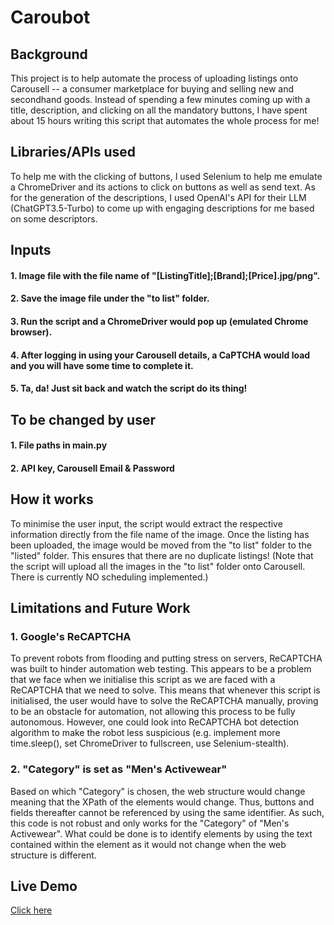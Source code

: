 # Caroubot

## Background
This project is to help automate the process of uploading listings onto Carousell -- a consumer marketplace for buying and selling new and secondhand goods.
Instead of spending a few minutes coming up with a title, description, and clicking on all the mandatory buttons, I have spent about 15 hours writing this script that automates the whole process for me!

## Libraries/APIs used
To help me with the clicking of buttons, I used Selenium to help me emulate a ChromeDriver and its actions to click on buttons as well as send text.
As for the generation of the descriptions, I used OpenAI's API for their LLM (ChatGPT3.5-Turbo) to come up with engaging descriptions for me based on some descriptors.

## Inputs
#### 1. Image file with the file name of "[ListingTitle];[Brand];[Price].jpg/png".
#### 2. Save the image file under the "to list" folder.
#### 3. Run the script and a ChromeDriver would pop up (emulated Chrome browser).
#### 4. After logging in using your Carousell details, a CaPTCHA would load and you will have some time to complete it.
#### 5. Ta, da! Just sit back and watch the script do its thing!

## To be changed by user
#### 1. File paths in main.py
#### 2. API key, Carousell Email & Password

## How it works
To minimise the user input, the script would extract the respective information directly from the file name of the image.
Once the listing has been uploaded, the image would be moved from the "to list" folder to the "listed" folder. This ensures that there are no duplicate listings! (Note that the script will upload all the images in the "to list" folder onto Carousell. There is currently NO scheduling implemented.)

## Limitations and Future Work
### 1. Google's ReCAPTCHA
To prevent robots from flooding and putting stress on servers, ReCAPTCHA was built to hinder automation web testing. This appears to be a problem that we face when we initialise this script as we are faced with a ReCAPTCHA that we need to solve. This means that whenever this script is initialised, the user would have to solve the ReCAPTCHA manually, proving to be an obstacle for automation, not allowing this process to be fully autonomous. However, one could look into ReCAPTCHA bot detection algorithm to make the robot less suspicious (e.g. implement more time.sleep(), set ChromeDriver to fullscreen, use Selenium-stealth).
### 2. "Category" is set as "Men's Activewear"
Based on which "Category" is chosen, the web structure would change meaning that the XPath of the elements would change. Thus, buttons and fields thereafter cannot be referenced by using the same identifier. As such, this code is not robust and only works for the "Category" of "Men's Activewear". What could be done is to identify elements by using the text contained within the element as it would not change when the web structure is different.

## Live Demo
[Click here](https://www.loom.com/share/4e4bde3216894a6299e6647071c2bb69?sid=8ff0832e-3e58-4e21-8fe8-7ae94397b9c9)